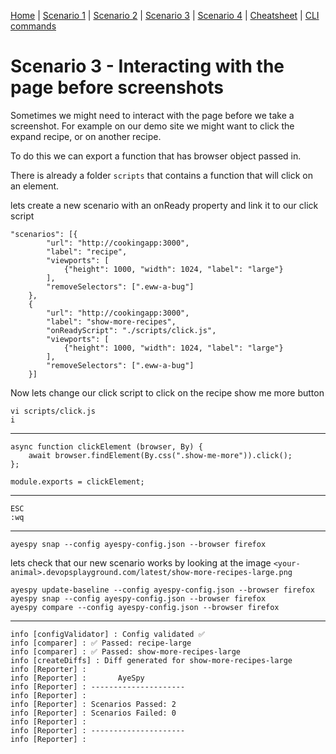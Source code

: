 [Home](../README.md) | 
[Scenario 1](scenario1.md) |
[Scenario 2](scenario2.md) |
[Scenario 3](scenario3.md) |
[Scenario 4](scenario4.md) |
[Cheatsheet](cheatsheet.md) |
[CLI commands](cli-commands.md) 


# Scenario 3 - Interacting with the page before screenshots

Sometimes we might need to interact with the page before we take a screenshot. 
For example on our demo site we might want to click the expand recipe, or on another recipe.

To do this we can export a function that has browser object passed in. 

There is already a folder `scripts` that contains a function that will click on an element.

lets create a new scenario with an onReady property and link it to our click script

    "scenarios": [{
            "url": "http://cookingapp:3000",
            "label": "recipe",
            "viewports": [
                {"height": 1000, "width": 1024, "label": "large"}
            ],
            "removeSelectors": [".eww-a-bug"]
        },
        {
            "url": "http://cookingapp:3000",
            "label": "show-more-recipes",
            "onReadyScript": "./scripts/click.js",
            "viewports": [
                {"height": 1000, "width": 1024, "label": "large"}
            ],
            "removeSelectors": [".eww-a-bug"]
        }]


Now lets change our click script to click on the recipe show me more button

    vi scripts/click.js
    i
--------------
    async function clickElement (browser, By) {
        await browser.findElement(By.css(".show-me-more")).click();
    };

    module.exports = clickElement;
---------------
    ESC
    :wq

--------------
    ayespy snap --config ayespy-config.json --browser firefox 


lets check that our new scenario works by looking at the image 
`<your-animal>.devopsplayground.com/latest/show-more-recipes-large.png`

    ayespy update-baseline --config ayespy-config.json --browser firefox
    ayespy snap --config ayespy-config.json --browser firefox 
    ayespy compare --config ayespy-config.json --browser firefox 

-------

    info [configValidator] : Config validated ✅
    info [comparer] : ✅ Passed: recipe-large
    info [comparer] : ✅ Passed: show-more-recipes-large
    info [createDiffs] : Diff generated for show-more-recipes-large
    info [Reporter] :
    info [Reporter] :       AyeSpy
    info [Reporter] : ---------------------
    info [Reporter] :
    info [Reporter] : Scenarios Passed: 2
    info [Reporter] : Scenarios Failed: 0
    info [Reporter] :
    info [Reporter] : ---------------------
    info [Reporter] :
